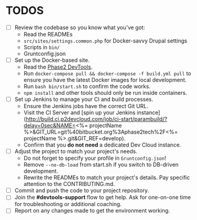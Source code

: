 # TODOS

* [ ] Review the codebase so you know what you've got:
    * Read the READMEs
    * `src/sites/settings.common.php` for Docker-savvy Drupal settings
    * Scripts in `bin/`
    * Gruntconfig.json
* [ ] Set up the Docker-based site.
    * Read the [Phase2 DevTools](http://phase2.github.io/devtools/).
    * Run  `docker-compose pull && docker-compose -f build.yml pull` to ensure you have the latest Docker images for local development.
    * Run `bash bin/start.sh` to confirm the code works.
    * `npm install` and other tools should only be run inside containers.
* [ ] Set up Jenkins to manage your CI and build processes.
    * Ensure the Jenkins jobs have the correct Git URL.
    * Visit the CI Server and [spin up your Jenkins instance](http://build.ci.p2devcloud.com/job/ci-start/parambuild/?delay=0sec&NAME=<%= projectName %>&GIT_URL=git%40bitbucket.org%3Aphase2tech%2F<%= projectName %>.git&GIT_REF=develop).
    * Confirm that you **do not need** a dedicated Dev Cloud instance.
* [ ] Adjust the project to match your project's needs.
    * Do not forget to specify your profile in `Gruntconfig.json`!
    * Remove `--no-db-load` from start.sh if you switch to DB-driven development.
    * Rewrite the READMEs to match your project's details. Pay specific attention to the CONTRIBUTING.md.
* [ ] Commit and push the code to your project repository.
* [ ] Join the **#devtools-support** flow to get help. Ask for one-on-one time for troubleshooting or additional coaching.
* [ ] Report on any changes made to get the environment working.
